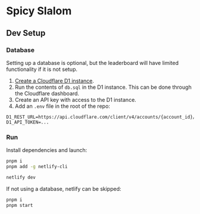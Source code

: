 # Spicy Slalom

## Dev Setup

### Database

Setting up a database is optional, but the leaderboard will have limited functionality if it is not setup.

1. [Create a Cloudflare D1 instance](https://developers.cloudflare.com/d1/get-started/#2-create-a-database).
2. Run the contents of `db.sql` in the D1 instance. This can be done through the Cloudflare dashboard.
3. Create an API key with access to the D1 instance.
4. Add an `.env` file in the root of the repo:

```
D1_REST_URL=https://api.cloudflare.com/client/v4/accounts/{account_id}/d1/database/{database_id}/query
D1_API_TOKEN=...
```

### Run

Install dependencies and launch:

```sh
pnpm i
pnpm add -g netlify-cli

netlify dev
```

If not using a database, netlify can be skipped:

```sh
pnpm i
pnpm start
```
